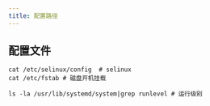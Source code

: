 ```yaml
---
title: 配置路径
---
```


## 配置文件

```shell
cat /etc/selinux/config  # selinux
cat /etc/fstab # 磁盘开机挂载

ls -la /usr/lib/systemd/system|grep runlevel # 运行级别
```
